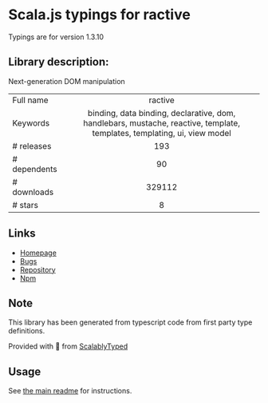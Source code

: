 
# Scala.js typings for ractive

Typings are for version 1.3.10

## Library description:
Next-generation DOM manipulation

|                    |                 |
| ------------------ | :-------------: |
| Full name          | ractive |
| Keywords           | binding, data binding, declarative, dom, handlebars, mustache, reactive, template, templates, templating, ui, view model |
| # releases         | 193 |
| # dependents       | 90 |
| # downloads        | 329112 |
| # stars            | 8 |

## Links
- [Homepage](https://ractive.js.org)
- [Bugs](https://github.com/ractivejs/ractive/issues)
- [Repository](https://github.com/ractivejs/ractive)
- [Npm](https://www.npmjs.com/package/ractive)
    


## Note
This library has been generated from typescript code from first party type definitions.

Provided with :purple_heart: from [ScalablyTyped](https://github.com/oyvindberg/ScalablyTyped)

## Usage
See [the main readme](../../readme.md) for instructions.



